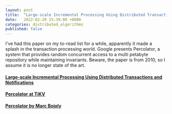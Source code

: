 ```yaml
---
layout: post
title:  "Large-scale Incremental Processing Using Distributed Transactions and Notifications a.k.a. Percolator"
date:   2022-02-20 15:39:00 +0000
categories: distributed_algorithms
published: false
---
```


I've had this paper on my to-read list for a while, apparently it made a splash in the transaction processing world. Google presents Percolator, a system that provides random concurrent access to a multi petabyte repository while maintaining invariants. Beware, the paper is from 2010, so I assume it is no longer state of the art.

#### [Large-scale Incremental Processing Using Distributed Transactions and Notifications](https://research.google/pubs/pub36726/)

#### [Percolator at TiKV](0https://tikv.org/deep-dive/distributed-transaction/percolator/)

#### [Percolator by Marc Bojoly](https://blog.octo.com/my-reading-of-percolator-architecture-a-google-search-engine-component/)
